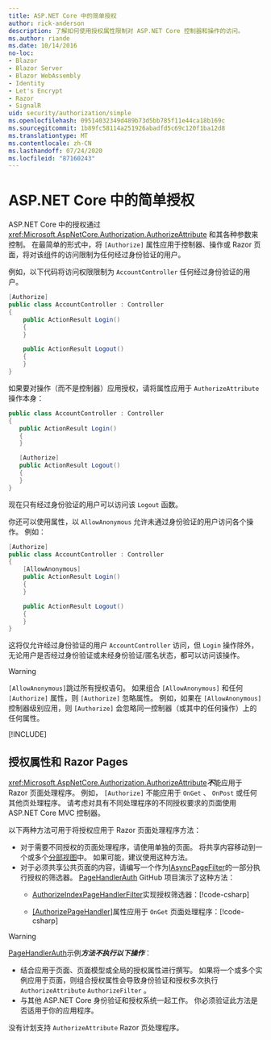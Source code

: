 ```yaml
---
title: ASP.NET Core 中的简单授权
author: rick-anderson
description: 了解如何使用授权属性限制对 ASP.NET Core 控制器和操作的访问。
ms.author: riande
ms.date: 10/14/2016
no-loc:
- Blazor
- Blazor Server
- Blazor WebAssembly
- Identity
- Let's Encrypt
- Razor
- SignalR
uid: security/authorization/simple
ms.openlocfilehash: 09514032349d489b73d5bb785f11e44ca18b169c
ms.sourcegitcommit: 1b89fc58114a251926abadfd5c69c120f1ba12d8
ms.translationtype: MT
ms.contentlocale: zh-CN
ms.lasthandoff: 07/24/2020
ms.locfileid: "87160243"
---
```

# <a name="simple-authorization-in-aspnet-core"></a>ASP.NET Core 中的简单授权

<a name="security-authorization-simple"></a>

ASP.NET Core 中的授权通过 <xref:Microsoft.AspNetCore.Authorization.AuthorizeAttribute> 和其各种参数来控制。 在最简单的形式中，将 `[Authorize]` 属性应用于控制器、操作或 Razor 页面，将对该组件的访问限制为任何经过身份验证的用户。

例如，以下代码将访问权限限制为 `AccountController` 任何经过身份验证的用户。

```csharp
[Authorize]
public class AccountController : Controller
{
    public ActionResult Login()
    {
    }

    public ActionResult Logout()
    {
    }
}
```

如果要对操作（而不是控制器）应用授权，请将属性应用于 `AuthorizeAttribute` 操作本身：

```csharp
public class AccountController : Controller
{
   public ActionResult Login()
   {
   }

   [Authorize]
   public ActionResult Logout()
   {
   }
}
```

现在只有经过身份验证的用户可以访问该 `Logout` 函数。

你还可以使用属性，以 `AllowAnonymous` 允许未通过身份验证的用户访问各个操作。 例如：

```csharp
[Authorize]
public class AccountController : Controller
{
    [AllowAnonymous]
    public ActionResult Login()
    {
    }

    public ActionResult Logout()
    {
    }
}
```

这将仅允许经过身份验证的用户 `AccountController` 访问，但 `Login` 操作除外，无论用户是否经过身份验证或未经身份验证/匿名状态，都可以访问该操作。

> [!WARNING]
> `[AllowAnonymous]`跳过所有授权语句。 如果组合 `[AllowAnonymous]` 和任何 `[Authorize]` 属性，则 `[Authorize]` 忽略属性。 例如，如果在 `[AllowAnonymous]` 控制器级别应用，则 `[Authorize]` 会忽略同一控制器（或其中的任何操作）上的任何属性。

[!INCLUDE[](~/includes/requireAuth.md)]

<a name="aarp"></a>

## <a name="authorize-attribute-and-no-locrazor-pages"></a>授权属性和 Razor Pages

<xref:Microsoft.AspNetCore.Authorization.AuthorizeAttribute>***不***能应用于 Razor 页面处理程序。 例如， `[Authorize]` 不能应用于 `OnGet` 、 `OnPost` 或任何其他页处理程序。 请考虑对具有不同处理程序的不同授权要求的页面使用 ASP.NET Core MVC 控制器。

以下两种方法可用于将授权应用于 Razor 页面处理程序方法：

* 对于需要不同授权的页面处理程序，请使用单独的页面。 将共享内容移动到一个或多个[分部视图](xref:mvc/views/partial)中。 如果可能，建议使用这种方法。
* 对于必须共享公共页面的内容，请编写一个作为[IAsyncPageFilter](xref:Microsoft.AspNetCore.Mvc.Filters.IAsyncPageFilter.OnPageHandlerSelectionAsync%2A)的一部分执行授权的筛选器。 [PageHandlerAuth](https://github.com/dotnet/AspNetCore.Docs/tree/master/aspnetcore/security/authorization/simple/samples/3.1/PageHandlerAuth) GitHub 项目演示了这种方法：
  * [AuthorizeIndexPageHandlerFilter](https://github.com/dotnet/AspNetCore.Docs/blob/master/aspnetcore/security/authorization/simple/samples/3.1/PageHandlerAuth/AuthorizeIndexPageHandlerFilter.cs)实现授权筛选器：[!code-csharp[](~/security/authorization/simple/samples/3.1/PageHandlerAuth/Pages/Index.cshtml.cs?name=snippet)]

  * [[AuthorizePageHandler]](https://github.com/dotnet/AspNetCore.Docs/tree/master/aspnetcore/security/authorization/simple/samples/3.1/PageHandlerAuth/Pages/Index.cshtml.cs#L16)属性应用于 `OnGet` 页面处理程序：[!code-csharp[](~/security/authorization/simple/samples/3.1/PageHandlerAuth/AuthorizeIndexPageHandlerFilter.cs?name=snippet)]

> [!WARNING]
> [PageHandlerAuth](https://github.com/pranavkm/PageHandlerAuth)示例***方法不执行以下操作***：
> * 结合应用于页面、页面模型或全局的授权属性进行撰写。 如果将一个或多个实例应用于页面，则组合授权属性会导致身份验证和授权多次执行 `AuthorizeAttribute` `AuthorizeFilter` 。
> * 与其他 ASP.NET Core 身份验证和授权系统一起工作。 你必须验证此方法是否适用于你的应用程序。

没有计划支持 `AuthorizeAttribute` Razor 页处理程序。 
